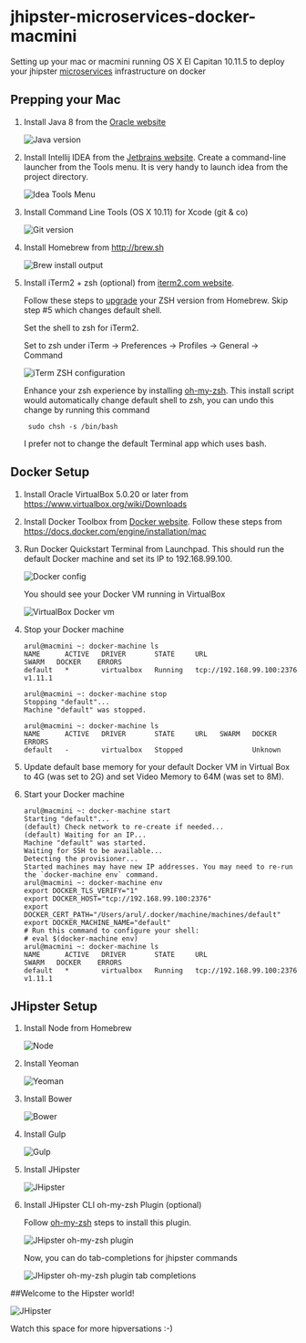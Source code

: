 # jhipster-microservices-docker-macmini
Setting up your mac or macmini running OS X El Capitan 10.11.5 to deploy your jhipster [microservices](https://jhipster.github.io/microservices-architecture) infrastructure on docker

## Prepping your Mac

1. Install Java 8 from the [Oracle website](http://www.oracle.com/technetwork/java/javase/downloads/index.html)

    ![Java version](screenshots/java-version.png?raw=true)

2. Install Intellij IDEA from the [Jetbrains website](https://www.jetbrains.com/idea/download/).
   Create a command-line launcher from the Tools menu. It is very handy to launch idea from the project directory.

    ![Idea Tools Menu](screenshots/idea-tools-command-line-launcher.png?raw=true)

3. Install Command Line Tools (OS X 10.11) for Xcode (git & co)

    ![Git version](screenshots/git-version.png?raw=true)

4. Install Homebrew from http://brew.sh

    ![Brew install output](screenshots/brew-install.png?raw=true)

5. Install iTerm2 + zsh (optional) from [iterm2.com website](https://www.iterm2.com).

   Follow these steps to [upgrade](http://stackoverflow.com/a/17649823) your ZSH version from Homebrew. Skip step #5 which changes default shell.

   Set the shell to zsh for iTerm2.

   Set to zsh under iTerm -> Preferences -> Profiles -> General -> Command


   ![iTerm ZSH configuration](screenshots/iterm-zsh-shell.png?raw=true)

   Enhance your zsh experience by installing [oh-my-zsh](https://github.com/robbyrussell/oh-my-zsh).
   This install script would automatically change default shell to zsh, you can undo this change by running this command

   ```
    sudo chsh -s /bin/bash
   ```

   I prefer not to change the default Terminal app which uses bash.

## Docker Setup

1. Install Oracle VirtualBox 5.0.20 or later from https://www.virtualbox.org/wiki/Downloads

2. Install Docker Toolbox from [Docker website](https://www.docker.com/products/docker-toolbox).
   Follow these steps from https://docs.docker.com/engine/installation/mac

3. Run Docker Quickstart Terminal from Launchpad. This should run the default Docker machine and set its IP to 192.168.99.100.

    ![Docker config](screenshots/docker-config.png?raw=true)

    You should see your Docker VM running in VirtualBox

    ![VirtualBox Docker vm](screenshots/virtualbox-docker-vm.png?raw=true)

4. Stop your Docker machine

    ```
    arul@macmini ~: docker-machine ls
    NAME      ACTIVE   DRIVER       STATE     URL                         SWARM   DOCKER    ERRORS
    default   *        virtualbox   Running   tcp://192.168.99.100:2376           v1.11.1

    arul@macmini ~: docker-machine stop
    Stopping "default"...
    Machine "default" was stopped.

    arul@macmini ~: docker-machine ls
    NAME      ACTIVE   DRIVER       STATE     URL   SWARM   DOCKER    ERRORS
    default   -        virtualbox   Stopped                 Unknown
    ```
5. Update default base memory for your default Docker VM in Virtual Box to 4G (was set to 2G) and set Video Memory to 64M (was set to 8M).

6. Start your Docker machine

    ```
    arul@macmini ~: docker-machine start
    Starting "default"...
    (default) Check network to re-create if needed...
    (default) Waiting for an IP...
    Machine "default" was started.
    Waiting for SSH to be available...
    Detecting the provisioner...
    Started machines may have new IP addresses. You may need to re-run the `docker-machine env` command.
    arul@macmini ~: docker-machine env
    export DOCKER_TLS_VERIFY="1"
    export DOCKER_HOST="tcp://192.168.99.100:2376"
    export DOCKER_CERT_PATH="/Users/arul/.docker/machine/machines/default"
    export DOCKER_MACHINE_NAME="default"
    # Run this command to configure your shell:
    # eval $(docker-machine env)
    arul@macmini ~: docker-machine ls
    NAME      ACTIVE   DRIVER       STATE     URL                         SWARM   DOCKER    ERRORS
    default   *        virtualbox   Running   tcp://192.168.99.100:2376           v1.11.1

    ```


## JHipster Setup

1. Install Node from Homebrew

    ![Node](screenshots/node-version.png?raw=true)

2. Install Yeoman

    ![Yeoman](screenshots/yeoman-install.png?raw=true)

3. Install Bower

    ![Bower](screenshots/bower-install.png?raw=true)

4. Install Gulp

    ![Gulp](screenshots/gulp-install.png?raw=true)

5. Install JHipster

    ![JHipster](screenshots/jhipster-install.png?raw=true)

6. Install JHipster CLI oh-my-zsh Plugin (optional)

    Follow [oh-my-zsh](https://github.com/jhipster/jhipster-oh-my-zsh-plugin) steps to install this plugin.

    ![JHipster oh-my-zsh plugin](screenshots/jhipster-oh-my-zsh-install.png?raw=true)

    Now, you can do tab-completions for jhipster commands

    ![JHipster oh-my-zsh plugin tab completions](screenshots/jhipster-cli-completions.png?raw=true)

##Welcome to the Hipster world!

![JHipster](https://jhipster.github.io/img/logo-jhipster-drink-coffee.png)

Watch this space for more hipversations :-)